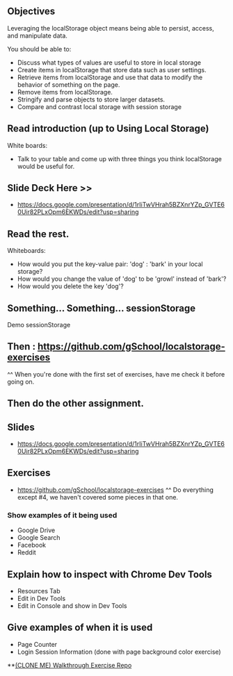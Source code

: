 

## Objectives

Leveraging the localStorage object means being able to persist, access, and manipulate data.

You should be able to:

- Discuss what types of values are useful to store in local storage
- Create items in localStorage that store data such as user settings.
- Retrieve items from localStorage and use that data to modify the behavior of something on the page.
- Remove items from localStorage.
- Stringify and parse objects to store larger datasets.
- Compare and contrast local storage with session storage







## Read introduction (up to Using Local Storage)
White boards:
- Talk to your table and come up with three things you think localStorage would be useful for.


## Slide Deck Here >>
* https://docs.google.com/presentation/d/1rIiTwVHrah5BZXnrYZp_GVTE60Uir82PLxOpm6EKWDs/edit?usp=sharing

## Read the rest.
Whiteboards:
- How would you put the key-value pair: 'dog' : 'bark' in your local storage?
- How would you change the value of 'dog' to be 'growl' instead of 'bark'?
- How would you delete the key 'dog'?



## Something... Something... sessionStorage
Demo sessionStorage

## Then : https://github.com/gSchool/localstorage-exercises
^^ When you're done with the first set of exercises, have me check it before going on.

## Then do the other assignment.






















## Slides

* https://docs.google.com/presentation/d/1rIiTwVHrah5BZXnrYZp_GVTE60Uir82PLxOpm6EKWDs/edit?usp=sharing

## Exercises

* https://github.com/gSchool/localstorage-exercises
^^ Do everything except #4, we haven't covered some pieces in that one.

### Show examples of it being used

* Google Drive
* Google Search
* Facebook
* Reddit

## Explain how to inspect with Chrome Dev Tools

* Resources Tab
* Edit in Dev Tools
* Edit in Console and show in Dev Tools

## Give examples of when it is used

* Page Counter
* Login Session Information (done with page background color exercise)


**[(CLONE ME) Walkthrough Exercise Repo](https://github.com/gSchool/localstorage-walkthrough/tree/exercise)
